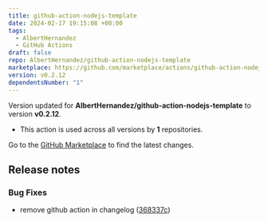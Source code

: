 ```yaml
---
title: github-action-nodejs-template
date: 2024-02-17 19:15:08 +00:00
tags:
  - AlbertHernandez
  - GitHub Actions
draft: false
repo: AlbertHernandez/github-action-nodejs-template
marketplace: https://github.com/marketplace/actions/github-action-nodejs-template
version: v0.2.12
dependentsNumber: "1"
---
```



Version updated for **AlbertHernandez/github-action-nodejs-template** to version **v0.2.12**.
- This action is used across all versions by **1** repositories.

Go to the [GitHub Marketplace](https://github.com/marketplace/actions/github-action-nodejs-template) to find the latest changes.

## Release notes

### Bug Fixes

* remove github action in changelog ([368337c](https://github.com/AlbertHernandez/github-action-nodejs-template/commit/368337c93ebab6cef075b79b89d8bbdfc0f8fa47))
